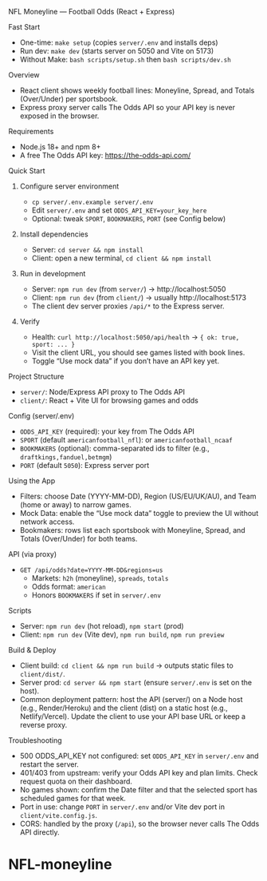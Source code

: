 NFL Moneyline — Football Odds (React + Express)

Fast Start
- One-time: `make setup` (copies `server/.env` and installs deps)
- Run dev: `make dev` (starts server on 5050 and Vite on 5173)
- Without Make: `bash scripts/setup.sh` then `bash scripts/dev.sh`

Overview
- React client shows weekly football lines: Moneyline, Spread, and Totals (Over/Under) per sportsbook.
- Express proxy server calls The Odds API so your API key is never exposed in the browser.

Requirements
- Node.js 18+ and npm 8+
- A free The Odds API key: https://the-odds-api.com/

Quick Start
1) Configure server environment
   - `cp server/.env.example server/.env`
   - Edit `server/.env` and set `ODDS_API_KEY=your_key_here`
   - Optional: tweak `SPORT`, `BOOKMAKERS`, `PORT` (see Config below)

2) Install dependencies
   - Server: `cd server && npm install`
   - Client: open a new terminal, `cd client && npm install`

3) Run in development
   - Server: `npm run dev` (from `server/`) → http://localhost:5050
   - Client: `npm run dev` (from `client/`) → usually http://localhost:5173
   - The client dev server proxies `/api/*` to the Express server.

4) Verify
   - Health: `curl http://localhost:5050/api/health` → `{ ok: true, sport: ... }`
   - Visit the client URL, you should see games listed with book lines.
   - Toggle “Use mock data” if you don’t have an API key yet.

Project Structure
- `server/`: Node/Express API proxy to The Odds API
- `client/`: React + Vite UI for browsing games and odds

Config (server/.env)
- `ODDS_API_KEY` (required): your key from The Odds API
- `SPORT` (default `americanfootball_nfl`): or `americanfootball_ncaaf`
- `BOOKMAKERS` (optional): comma-separated ids to filter (e.g., `draftkings,fanduel,betmgm`)
- `PORT` (default `5050`): Express server port

Using the App
- Filters: choose Date (YYYY-MM-DD), Region (US/EU/UK/AU), and Team (home or away) to narrow games.
- Mock Data: enable the “Use mock data” toggle to preview the UI without network access.
- Bookmakers: rows list each sportsbook with Moneyline, Spread, and Totals (Over/Under) for both teams.

API (via proxy)
- `GET /api/odds?date=YYYY-MM-DD&regions=us`
  - Markets: `h2h` (moneyline), `spreads`, `totals`
  - Odds format: `american`
  - Honors `BOOKMAKERS` if set in `server/.env`

Scripts
- Server: `npm run dev` (hot reload), `npm start` (prod)
- Client: `npm run dev` (Vite dev), `npm run build`, `npm run preview`

Build & Deploy
- Client build: `cd client && npm run build` → outputs static files to `client/dist/`.
- Server prod: `cd server && npm start` (ensure `server/.env` is set on the host).
- Common deployment pattern: host the API (server/) on a Node host (e.g., Render/Heroku) and the client (dist) on a static host (e.g., Netlify/Vercel). Update the client to use your API base URL or keep a reverse proxy.

Troubleshooting
- 500 ODDS_API_KEY not configured: set `ODDS_API_KEY` in `server/.env` and restart the server.
- 401/403 from upstream: verify your Odds API key and plan limits. Check request quota on their dashboard.
- No games shown: confirm the Date filter and that the selected sport has scheduled games for that week.
- Port in use: change `PORT` in `server/.env` and/or Vite dev port in `client/vite.config.js`.
- CORS: handled by the proxy (`/api`), so the browser never calls The Odds API directly.
# NFL-moneyline
